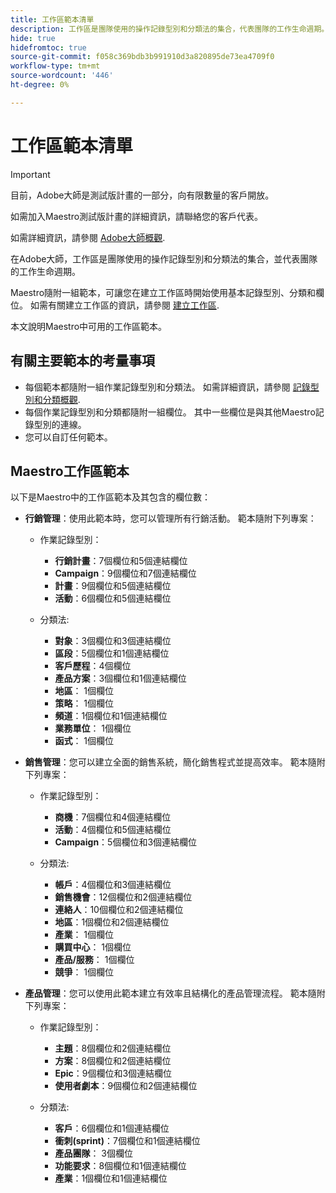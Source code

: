 ```yaml
---
title: 工作區範本清單
description: 工作區是團隊使用的操作記錄型別和分類法的集合，代表團隊的工作生命週期。 Maestro隨附一組範本，可讓您在建立工作區時開始使用基本記錄型別、分類和欄位。
hide: true
hidefromtoc: true
source-git-commit: f058c369bdb3b991910d3a820895de73ea4709f0
workflow-type: tm+mt
source-wordcount: '446'
ht-degree: 0%

---
```



<!--update the metadata with real information when making this available in TOC and in the left nav:
---
title: List of available workspace templates
description: You can use templates to create workspaces. This article provides a list of available workspace templates
hidefromtoc: yes
hide: yes
author: Alina
feature: Work Management
role: User
---

-->

# 工作區範本清單

>[!IMPORTANT]
>
>目前，Adobe大師是測試版計畫的一部分，向有限數量的客戶開放。
>
>如需加入Maestro測試版計畫的詳細資訊，請聯絡您的客戶代表。
>
>如需詳細資訊，請參閱 [Adobe大師概觀](../maestro-overview.md).

在Adobe大師，工作區是團隊使用的操作記錄型別和分類法的集合，並代表團隊的工作生命週期。

Maestro隨附一組範本，可讓您在建立工作區時開始使用基本記錄型別、分類和欄位。 如需有關建立工作區的資訊，請參閱 [建立工作區](../architecture-and-fields/create-workspaces.md).

本文說明Maestro中可用的工作區範本。

## 有關主要範本的考量事項

* 每個範本都隨附一組作業記錄型別和分類法。 如需詳細資訊，請參閱 [記錄型別和分類概觀](../architecture-and-fields/overview-of-record-types-and-taxonomies.md).
* 每個作業記錄型別和分類都隨附一組欄位。 其中一些欄位是與其他Maestro記錄型別的連線。
* 您可以自訂任何範本。

<!-- I modeled this article by the "List of available Blueprints" and that articles does not have an Access area

## Access requirements

You must have the following: 

<table style="table-layout:auto">
 <col>
 </col>
 <col>
 </col>
 <tbody>
  <tr>
   <td role="rowheader"><p>Adobe Workfront plan*</p></td>
   <td>
<p>Any</p>
<!--the above is only for closed beta; when going to GA - activate the following plans:    
<p>Current plan: Prime and Ultimate</p>
<p>Legacy plan: Enterprise</p>->
   </td>
  </tr>
  <tr>
   <td role="rowheader"><p>Adobe Workfront license*</p></td>
   <td>
   <p>Any</p> 
  <p>For more information, see <a href="../../administration-and-setup/add-users/access-levels-and-object-permissions/wf-licenses.md" class="MCXref xref">Adobe Workfront licenses overview</a>.</p> </td>
  </tr>
  <tr>
   <td role="rowheader"><p>Product</p></td>
   <td>
   <p> Adobe Workfront</p> </td>
  </tr>
  <tr>
   <td role="rowheader">Access level*</td>
   <td> <p>Any</p>  
</td>
  </tr>
<tr>
   <td role="rowheader">Layout template</td>
   <td> <p>Your system administrator must add the Maestro area in your layout template. For information, see the "Enable Maestro for the users in your Workfront instance" section in the article <a href="../maestro/maestro-overview.md">Adobe Maestro overview</a>. </p>  
</td>
  </tr>
 </tbody>
</table>

>[!NOTE]
>
>*If you don't have access, ask your Workfront administrator if they set additional restrictions in your access level. For information on how a Workfront administrator can change your access level, see [Create or modify custom access levels](../administration-and-setup/add-users/configure-and-grant-access/create-modify-access-levels.md).

-->

## Maestro工作區範本

以下是Maestro中的工作區範本及其包含的欄位數：

* **行銷管理**：使用此範本時，您可以管理所有行銷活動。 範本隨附下列專案：

   * 作業記錄型別：

      * **行銷計畫**：7個欄位和5個連結欄位
      * **Campaign**：9個欄位和7個連結欄位
      * **計畫**：9個欄位和5個連結欄位
      * **活動**：6個欄位和5個連結欄位
   * 分類法:
      * **對象**：3個欄位和3個連結欄位
      * **區段**：5個欄位和1個連結欄位
      * **客戶歷程**：4個欄位
      * **產品方案**：3個欄位和1個連結欄位
      * **地區**： 1個欄位
      * **策略**： 1個欄位
      * **頻道**：1個欄位和1個連結欄位
      * **業務單位**： 1個欄位
      * **函式**： 1個欄位

* **銷售管理**：您可以建立全面的銷售系統，簡化銷售程式並提高效率。 範本隨附下列專案：

   * 作業記錄型別：

      * **商機**：7個欄位和4個連結欄位
      * **活動**：4個欄位和5個連結欄位
      * **Campaign**：5個欄位和3個連結欄位
   * 分類法:
      * **帳戶**：4個欄位和3個連結欄位
      * **銷售機會**：12個欄位和2個連結欄位
      * **連絡人**：10個欄位和2個連結欄位
      * **地區**：1個欄位和2個連結欄位
      * **產業**： 1個欄位
      * **購買中心**： 1個欄位
      * **產品/服務**： 1個欄位
      * **競爭**： 1個欄位

* **產品管理**：您可以使用此範本建立有效率且結構化的產品管理流程。 範本隨附下列專案：

   * 作業記錄型別：

      * **主題**：8個欄位和2個連結欄位
      * **方案**：8個欄位和2個連結欄位
      * **Epic**：9個欄位和3個連結欄位
      * **使用者劇本**：9個欄位和2個連結欄位

   * 分類法:

      * **客戶**：6個欄位和1個連結欄位
      * **衝刺(sprint)**：7個欄位和1個連結欄位
      * **產品團隊**： 3個欄位
      * **功能要求**：8個欄位和1個連結欄位
      * **產業**：1個欄位和1個連結欄位


